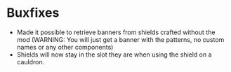 # Buxfixes

- Made it possible to retrieve banners from shields crafted without the mod (WARNING: You will just get a banner with the patterns, no custom names or any other components)
- Shields will now stay in the slot they are when using the shield on a cauldron.
